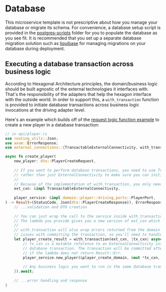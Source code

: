 # Database

This microservice template is not prescriptive about how you manage your database or migrate its schema. 
For convenience, a database setup script is provided in the [postgres-scripts](../postgres-scripts) folder
for you to populate the database as you see fit. It is recommended that you set up a separate database migration
solution such as [liquibase](https://www.liquibase.com/) for managing migrations on your database during deployment.

## Executing a database transaction across business logic

According to Hexagonal Architecture principles, the domain/business logic should be built agnostic of the external
technologies it interfaces with. That's the responsibility of the adapters that help the hexagon interface with the
outside world. In order to support this, a `with_transaction` function is provided to initiate database transactions
across business logic invocations at the driving adapter level.

Here's an example which builds off of the [request logic function example](./architecture_layers.md#request-logic-function)
to create a new player in a database transaction:

```rust
// in api/player.rs
use routing_utils::Json;
use axum::ErrorResponse;
use external_connections::{TransactableExternalConnectivity, with_transaction};

async fn create_player(
    new_player: dto::PlayerCreateRequest,
    
    // If you want to perform database transactions, you need to use TransactableExternalConnectivity
    // rather than just ExternalConnectivity to make sure you can initiate database transactions.
    //
    // Because of the implementation of with_transaction, you only need an immutable borrow of ext_cxn
    ext_cxn: &impl TransactableExternalConnectivity,
    
    player_service: &impl domain::player::driving_ports::PlayerPort,
) -> Result<(StatusCode, Json(dto::PlayerCreateResponse)), ErrorResponse> {
    // ...validation and DTO creation
    
    // You can just wrap the call to the service inside with_transaction!
    // The lambda you provide gives you a new version of ext_cxn which is inside the database transaction
    //
    // with_transaction will also wrap errors returned from the domain in a custom error type that reports
    // issues with committing the transaction, so you'll need to handle for that too
    let player_create_result = with_transaction(ext_cxn, |tx_cxn| async {
        // tx_cxn is a mutable reference to an ExternalConnectivity instance with an initiated
        // database transaction. The transaction will be committed after the end of the lambda
        // if the lambda does not return Result::Err.
        player_service.new_player(&player_create_domain, &mut *tx_cxn, &player_detector, &player_writer).await
        
        // Any business logic you want to run in the same database transaction can be added here. Just keep using tx_cxn.
    }).await;
    
    // ...error handling and response
}
```